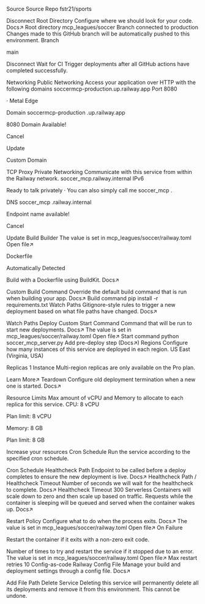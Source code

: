 Source
Source Repo
fstr21/sports



Disconnect
Root Directory
Configure where we should look for your code. Docs↗
Root directory
mcp_leagues/soccer
Branch connected to production
Changes made to this GitHub branch will be automatically pushed to this environment.
Branch

main

Disconnect
Wait for CI
Trigger deployments after all GitHub actions have completed successfully.

Networking
Public Networking
Access your application over HTTP with the following domains
soccermcp-production.up.railway.app
Port 8080

 · 
Metal Edge




Domain
soccermcp-production
.up.railway.app

8080
Domain Available!


Cancel

Update

Custom Domain

TCP Proxy
Private Networking
Communicate with this service from within the Railway network.
soccer_mcp.railway.internal
IPv6


Ready to talk privately ·
You can also simply call me
soccer_mcp
.

DNS
soccer_mcp
.railway.internal

Endpoint name available!


Cancel

Update
Build
Builder
The value is set in
mcp_leagues/soccer/railway.toml
Open file↗

Dockerfile

Automatically Detected

Build with a Dockerfile using BuildKit. Docs↗

Custom Build Command
Override the default build command that is run when building your app. Docs↗
Build command
pip install -r requirements.txt
Watch Paths
Gitignore-style rules to trigger a new deployment based on what file paths have changed. Docs↗

Watch Paths
Deploy
Custom Start Command
Command that will be run to start new deployments. Docs↗
The value is set in
mcp_leagues/soccer/railway.toml
Open file↗
Start command
python soccer_mcp_server.py
Add pre-deploy step (Docs↗)
Regions
Configure how many instances of this service are deployed in each region.
US East (Virginia, USA)

Replicas
1
Instance
Multi-region replicas are only available on the Pro plan.

Learn More↗
Teardown
Configure old deployment termination when a new one is started. Docs↗

Resource Limits
Max amount of vCPU and Memory to allocate to each replica for this service.
CPU: 8 vCPU

Plan limit: 8 vCPU

Memory: 8 GB

Plan limit: 8 GB

Increase your resources
Cron Schedule
Run the service according to the specified cron schedule.

Cron Schedule
Healthcheck Path
Endpoint to be called before a deploy completes to ensure the new deployment is live. Docs↗
Healthcheck Path
/
Healthcheck Timeout
Number of seconds we will wait for the healthcheck to complete. Docs↗
Healthcheck Timeout
300
Serverless
Containers will scale down to zero and then scale up based on traffic. Requests while the container is sleeping will be queued and served when the container wakes up. Docs↗

Restart Policy
Configure what to do when the process exits. Docs↗
The value is set in
mcp_leagues/soccer/railway.toml
Open file↗
On Failure

Restart the container if it exits with a non-zero exit code.


Number of times to try and restart the service if it stopped due to an error.
The value is set in
mcp_leagues/soccer/railway.toml
Open file↗
Max restart retries
10
Config-as-code
Railway Config File
Manage your build and deployment settings through a config file. Docs↗

Add File Path
Delete Service
Deleting this service will permanently delete all its deployments and remove it from this environment. This cannot be undone.
